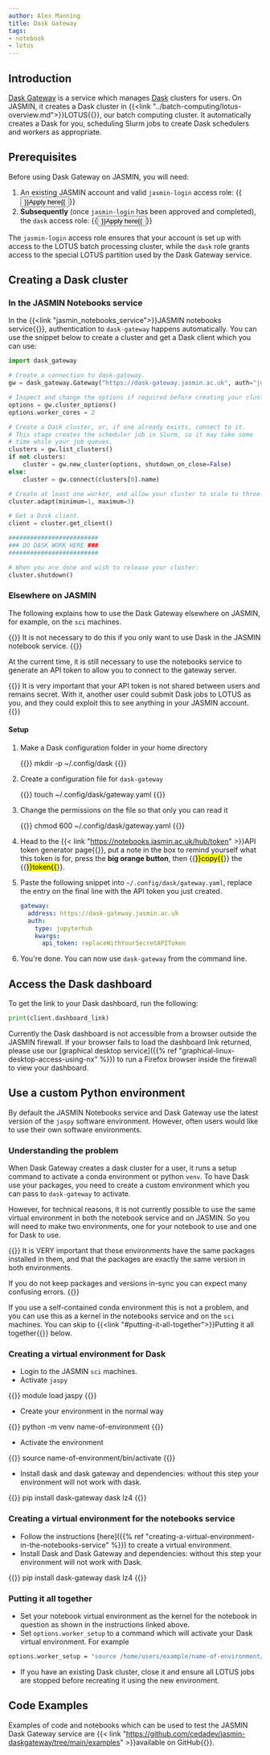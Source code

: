 ```yaml
---
author: Alex Manning
title: Dask Gateway
tags:
- notebook
- lotus
---
```


## Introduction

[Dask Gateway](https://gateway.dask.org/) is a service which manages [Dask](https://dask.org) clusters for users.
On JASMIN, it creates a Dask cluster in {{<link "../batch-computing/lotus-overview.md">}}LOTUS{{</link>}}, our batch computing cluster. It automatically creates a Dask for you, scheduling Slurm jobs to create Dask schedulers and workers as appropriate.

## Prerequisites

Before using Dask Gateway on JASMIN, you will need:

1. An existing JASMIN account and valid `jasmin-login` access role: {{<button size="sm" href="https://accounts.jasmin.ac.uk/services/login_services/jasmin-login/">}}Apply here{{</button>}}
2. **Subsequently** (once `jasmin-login` has been approved and completed), the `dask` access role: {{<button size="sm" href="https://accounts.jasmin.ac.uk/services/additional_services/dask/">}}Apply here{{</button>}}

The `jasmin-login` access role ensures that your account is set up with access to the LOTUS batch processing cluster, while the `dask` role grants access to the special LOTUS partition used by the Dask Gateway service.

## Creating a Dask cluster

### In the JASMIN Notebooks service

In the {{<link "jasmin_notebooks_service">}}JASMIN notebooks service{{</link>}}, authentication to `dask-gateway` happens automatically. You can use the snippet below to create a cluster and get a Dask client which you can use:

```python
import dask_gateway

# Create a connection to dask-gateway.
gw = dask_gateway.Gateway("https://dask-gateway.jasmin.ac.uk", auth="jupyterhub")

# Inspect and change the options if required before creating your cluster.
options = gw.cluster_options()
options.worker_cores = 2

# Create a Dask cluster, or, if one already exists, connect to it.
# This stage creates the scheduler job in Slurm, so it may take some
# time while your job queues.
clusters = gw.list_clusters()
if not clusters:
    cluster = gw.new_cluster(options, shutdown_on_close=False)
else:
    cluster = gw.connect(clusters[0].name)

# Create at least one worker, and allow your cluster to scale to three.
cluster.adapt(minimum=1, maximum=3)

# Get a Dask client.
client = cluster.get_client()

#########################
### DO DASK WORK HERE ###
#########################

# When you are done and wish to release your cluster:
cluster.shutdown()
```

### Elsewhere on JASMIN

The following explains how to use the Dask Gateway elsewhere on JASMIN, for example, on the `sci` machines.

{{<alert type="info">}}
It is not necessary to do this if you only want to use Dask in the JASMIN notebook service.
{{</alert>}}

At the current time, it is still necessary to use the notebooks service to generate an API token to allow you to connect to the gateway server.

{{<alert type="danger">}}
It is very important that your API token is not shared between users and remains secret. With it, another user could submit Dask jobs to LOTUS as you, and they could exploit this to see anything in your JASMIN account.
{{</alert>}}

#### Setup

1. Make a Dask configuration folder in your home directory

    {{<command user="user" host="sci1">}}
    mkdir -p ~/.config/dask
    {{</command>}}

2. Create a configuration file for `dask-gateway`

    {{<command user="user" host="sci1">}}
    touch ~/.config/dask/gateway.yaml
    {{</command>}}

3. Change the permissions on the file so that only you can read it

    {{<command user="user" host="sci1">}}
    chmod 600 ~/.config/dask/gateway.yaml
    {{</command>}}

4. Head to the {{< link "https://notebooks.jasmin.ac.uk/hub/token" >}}API token generator page{{</link>}}, put a note in the box to remind yourself what this token is for, press the **big orange button**, then {{<mark>}}copy{{</mark>}} the {{<mark>}}token{{</mark>}}.

5. Paste the following snippet into `~/.config/dask/gateway.yaml`, replace the entry on the final line with the API token you just created.

    ```yaml
    gateway:
      address: https://dask-gateway.jasmin.ac.uk
      auth:
        type: jupyterhub
        kwargs:
          api_token: replaceWithYourSecretAPIToken
    ```

6. You're done. You can now use `dask-gateway` from the command line.

## Access the Dask dashboard

To get the link to your Dask dashboard, run the following:

```python
print(client.dashboard_link)
```

Currently the Dask dashboard is not accessible from a browser outside the JASMIN firewall. If your browser fails to load the dashboard link returned,
please use our [graphical desktop service]({{% ref "graphical-linux-desktop-access-using-nx" %}}) to run a Firefox browser inside the firewall to view your dashboard.

## Use a custom Python environment

By default the JASMIN Notebooks service and Dask Gateway use the latest version of the `jaspy` software environment. However, often users would like to use their own software environments.

### Understanding the problem

When Dask Gateway creates a dask cluster for a user, it runs a setup command to activate a conda environment or python `venv`.
To have Dask use your packages, you need to create a custom environment which you can pass to `dask-gateway` to activate.

However, for technical reasons, it is not currently possible to use the same virtual environment in both the notebook service and on JASMIN. So you will need to make two environments, one for your notebook to use and one for Dask to use.

{{<alert type="info">}}
It is VERY important that these environments have the same packages installed in them, and that the packages are exactly the same version in both environments.

If you do not keep packages and versions in-sync you can expect many confusing errors.
{{</alert>}}

If you use a self-contained conda environment this is not a problem, and you can use this as a kernel in the notebooks service and on the `sci` machines. You can skip to {{<link "#putting-it-all-together">}}Putting it all together{{</link>}} below.

### Creating a virtual environment for Dask

- Login to the JASMIN `sci` machines.
- Activate `jaspy`

{{<command>}}
module load jaspy
{{</command>}}

- Create your environment in the normal way

{{<command>}}
python -m venv name-of-environment
{{</command>}}

- Activate the environment

{{<command>}}
source name-of-environment/bin/activate
{{</command>}}

- Install dask and dask gateway and dependencies: without this step your environment will not work with dask.

{{<command>}}
pip install dask-gateway dask lz4
{{</command>}}

### Creating a virtual environment for the notebooks service

- Follow the instructions [here]({{% ref "creating-a-virtual-environment-in-the-notebooks-service" %}}) to create a virtual environment.
- Install Dask and Dask Gateway and dependencies: without this step your environment will not work with Dask.

{{<command>}}
pip install dask-gateway dask lz4
{{</command>}}

### Putting it all together

- Set your notebook virtual environment as the kernel for the notebook in question as shown in the instructions linked above.
- Set `options.worker_setup` to a command which will activate your Dask virtual environment. For example

```bash
options.worker_setup = "source /home/users/example/name-of-environment/bin/activate"
```

- If you have an existing Dask cluster, close it and ensure all LOTUS jobs are stopped before recreating it using the new environment.

## Code Examples

Examples of code and notebooks which can be used to test the JASMIN Dask Gateway service are
{{< link "https://github.com/cedadev/jasmin-daskgateway/tree/main/examples" >}}available on GitHub{{</link>}}.
